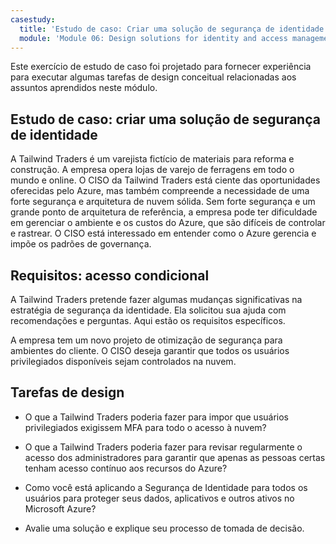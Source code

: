 ```yaml
---
casestudy:
  title: 'Estudo de caso: Criar uma solução de segurança de identidade'
  module: 'Module 06: Design solutions for identity and access management'
---
```

Este exercício de estudo de caso foi projetado para fornecer experiência para executar algumas tarefas de design conceitual relacionadas aos assuntos aprendidos neste módulo.

## Estudo de caso: criar uma solução de segurança de identidade

A Tailwind Traders é um varejista fictício de materiais para reforma e construção. A empresa opera lojas de varejo de ferragens em todo o mundo e online. O CISO da Tailwind Traders está ciente das oportunidades oferecidas pelo Azure, mas também compreende a necessidade de uma forte segurança e arquitetura de nuvem sólida. Sem forte segurança e um grande ponto de arquitetura de referência, a empresa pode ter dificuldade em gerenciar o ambiente e os custos do Azure, que são difíceis de controlar e rastrear. O CISO está interessado em entender como o Azure gerencia e impõe os padrões de governança.

## Requisitos: acesso condicional

A Tailwind Traders pretende fazer algumas mudanças significativas na estratégia de segurança da identidade. Ela solicitou sua ajuda com recomendações e perguntas. Aqui estão os requisitos específicos.

A empresa tem um novo projeto de otimização de segurança para ambientes do cliente. O CISO deseja garantir que todos os usuários privilegiados disponíveis sejam controlados na nuvem.

## Tarefas de design

* O que a Tailwind Traders poderia fazer para impor que usuários privilegiados exigissem MFA para todo o acesso à nuvem?

* O que a Tailwind Traders poderia fazer para revisar regularmente o acesso dos administradores para garantir que apenas as pessoas certas tenham acesso contínuo aos recursos do Azure?

* Como você está aplicando a Segurança de Identidade para todos os usuários para proteger seus dados, aplicativos e outros ativos no Microsoft Azure?

* Avalie uma solução e explique seu processo de tomada de decisão.
